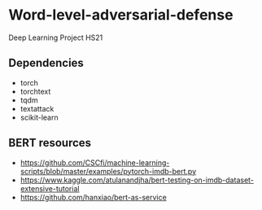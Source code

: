 # Word-level-adversarial-defense
Deep Learning Project HS21

## Dependencies
- torch
- torchtext
- tqdm
- textattack
- scikit-learn

## BERT resources

- https://github.com/CSCfi/machine-learning-scripts/blob/master/examples/pytorch-imdb-bert.py
- https://www.kaggle.com/atulanandjha/bert-testing-on-imdb-dataset-extensive-tutorial
- https://github.com/hanxiao/bert-as-service